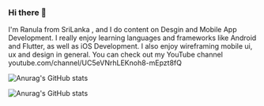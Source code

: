 ### Hi there 👋

I'm Ranula from SriLanka , and I do content on Desgin and Mobile App Development. I really enjoy learning languages and frameworks like Android and Flutter, as well as iOS Development. I also enjoy wireframing mobile ui, ux and design in general. You can check out my YouTube channel youtube.com/channel/UC5eVNrhLEKnoh8-mEpzt8fQ

![Anurag's GitHub stats](https://github-readme-stats.vercel.app/api?username=RanulaRanatunga&show_icons=true)

![Anurag's GitHub stats](https://github-readme-stats.vercel.app/api?username=RanulaRanatunga&show_icons=true&theme=radical)
